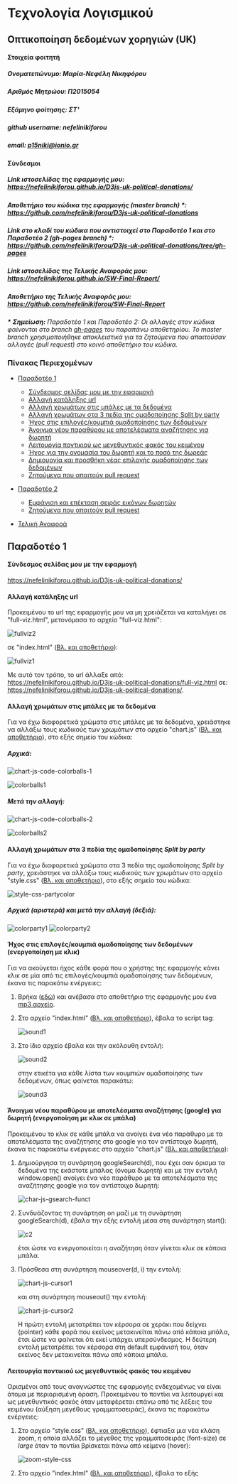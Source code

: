 # Τεχνολογία Λογισμικού
## Οπτικοποίηση δεδομένων χορηγιών (UK)

#### Στοιχεία φοιτητή
##### Ονοματεπώνυμο: Μαρία-Νεφέλη Νικηφόρου
##### Αριθμός Μητρώου: Π2015054
##### Εξάμηνο φοίτησης: ΣΤ'
##### github username: nefelinikiforou
##### email: p15niki@ionio.gr

#### Σύνδεσμοι
##### Link ιστοσελίδας της εφαρμογής μου: https://nefelinikiforou.github.io/D3js-uk-political-donations/
##### Αποθετήριο του κώδικα της εφαρμογής (master branch) \*: https://github.com/nefelinikiforou/D3js-uk-political-donations
##### Link στο κλαδί του κώδικα που αντιστοιχεί στο Παραδοτέο 1 και στο Παραδοτέο 2 (gh-pages branch) \*: https://github.com/nefelinikiforou/D3js-uk-political-donations/tree/gh-pages
##### Link ιστοσελίδας της Τελικής Αναφοράς μου: https://nefelinikiforou.github.io/SW-Final-Report/
##### Αποθετήριο της Τελικής Αναφοράς μου: https://github.com/nefelinikiforou/SW-Final-Report
***\*** **Σημείωση\:** Παραδοτέο 1 και Παραδοτέο 2: Οι αλλαγές στον κώδικα φαίνονται στο branch [gh-pages](https://github.com/nefelinikiforou/D3js-uk-political-donations/tree/gh-pages) του παραπάνω αποθετηρίου. Το master branch χρησιμοποιήθηκε αποκλειστικά για τα ζητούμενα που απαιτούσαν αλλαγές (pull request) στο κοινό αποθετήριο του κώδικα.*

### Πίνακας Περιεχομένων
  * [Παραδοτέο 1](https://github.com/nefelinikiforou/sw/blob/2015054/projects/2015054/README.md#%CE%A0%CE%B1%CF%81%CE%B1%CE%B4%CE%BF%CF%84%CE%AD%CE%BF-1)
    * [Σύνδεσμος σελίδας μου με την εφαρμογή](https://github.com/nefelinikiforou/sw/blob/2015054/projects/2015054/README.md#%CE%A3%CF%8D%CE%BD%CE%B4%CE%B5%CF%83%CE%BC%CE%BF%CF%82-%CF%83%CE%B5%CE%BB%CE%AF%CE%B4%CE%B1%CF%82-%CE%BC%CE%BF%CF%85-%CE%BC%CE%B5-%CF%84%CE%B7%CE%BD-%CE%B5%CF%86%CE%B1%CF%81%CE%BC%CE%BF%CE%B3%CE%AE)
    * [Αλλαγή κατάληξης url](https://github.com/nefelinikiforou/sw/blob/2015054/projects/2015054/README.md#%CE%91%CE%BB%CE%BB%CE%B1%CE%B3%CE%AE-%CE%BA%CE%B1%CF%84%CE%AC%CE%BB%CE%B7%CE%BE%CE%B7%CF%82-url)
    * [Αλλαγή χρωμάτων στις μπάλες με τα δεδομένα](https://github.com/nefelinikiforou/sw/blob/2015054/projects/2015054/README.md#%CE%91%CE%BB%CE%BB%CE%B1%CE%B3%CE%AE-%CF%87%CF%81%CF%89%CE%BC%CE%AC%CF%84%CF%89%CE%BD-%CF%83%CF%84%CE%B9%CF%82-%CE%BC%CF%80%CE%AC%CE%BB%CE%B5%CF%82-%CE%BC%CE%B5-%CF%84%CE%B1-%CE%B4%CE%B5%CE%B4%CE%BF%CE%BC%CE%AD%CE%BD%CE%B1)
    * [Αλλαγή χρωμάτων στα 3 πεδία της ομαδοποίησης Split by party](https://github.com/nefelinikiforou/sw/blob/2015054/projects/2015054/README.md#%CE%91%CE%BB%CE%BB%CE%B1%CE%B3%CE%AE-%CF%87%CF%81%CF%89%CE%BC%CE%AC%CF%84%CF%89%CE%BD-%CF%83%CF%84%CE%B1-3-%CF%80%CE%B5%CE%B4%CE%AF%CE%B1-%CF%84%CE%B7%CF%82-%CE%BF%CE%BC%CE%B1%CE%B4%CE%BF%CF%80%CE%BF%CE%AF%CE%B7%CF%83%CE%B7%CF%82-split-by-party)
    * [Ήχος στις επιλογές/κουμπιά ομαδοποίησης των δεδομένων](https://github.com/nefelinikiforou/sw/blob/2015054/projects/2015054/README.md#%CE%89%CF%87%CE%BF%CF%82-%CF%83%CF%84%CE%B9%CF%82-%CE%B5%CF%80%CE%B9%CE%BB%CE%BF%CE%B3%CE%AD%CF%82%CE%BA%CE%BF%CF%85%CE%BC%CF%80%CE%B9%CE%AC-%CE%BF%CE%BC%CE%B1%CE%B4%CE%BF%CF%80%CE%BF%CE%AF%CE%B7%CF%83%CE%B7%CF%82-%CF%84%CF%89%CE%BD-%CE%B4%CE%B5%CE%B4%CE%BF%CE%BC%CE%AD%CE%BD%CF%89%CE%BD-%CE%B5%CE%BD%CE%B5%CF%81%CE%B3%CE%BF%CF%80%CE%BF%CE%AF%CE%B7%CF%83%CE%B7-%CE%BC%CE%B5-%CE%BA%CE%BB%CE%B9%CE%BA)
    * [Άνοιγμα νέου παραθύρου με αποτελέσματα αναζήτησης για δωρητή](https://github.com/nefelinikiforou/sw/blob/2015054/projects/2015054/README.md#%CE%86%CE%BD%CE%BF%CE%B9%CE%B3%CE%BC%CE%B1-%CE%BD%CE%AD%CE%BF%CF%85-%CF%80%CE%B1%CF%81%CE%B1%CE%B8%CF%8D%CF%81%CE%BF%CF%85-%CE%BC%CE%B5-%CE%B1%CF%80%CE%BF%CF%84%CE%B5%CE%BB%CE%AD%CF%83%CE%BC%CE%B1%CF%84%CE%B1-%CE%B1%CE%BD%CE%B1%CE%B6%CE%AE%CF%84%CE%B7%CF%83%CE%B7%CF%82-google-%CE%B3%CE%B9%CE%B1-%CE%B4%CF%89%CF%81%CE%B7%CF%84%CE%AE-%CE%B5%CE%BD%CE%B5%CF%81%CE%B3%CE%BF%CF%80%CE%BF%CE%AF%CE%B7%CF%83%CE%B7-%CE%BC%CE%B5-%CE%BA%CE%BB%CE%B9%CE%BA-%CF%83%CE%B5-%CE%BC%CF%80%CE%AC%CE%BB%CE%B1)
    * [Λειτουργία ποντικιού ως μεγεθυντικός φακός του κειμένου](https://github.com/nefelinikiforou/sw/blob/2015054/projects/2015054/README.md#%CE%9B%CE%B5%CE%B9%CF%84%CE%BF%CF%85%CF%81%CE%B3%CE%AF%CE%B1-%CF%80%CE%BF%CE%BD%CF%84%CE%B9%CE%BA%CE%B9%CE%BF%CF%8D-%CF%89%CF%82-%CE%BC%CE%B5%CE%B3%CE%B5%CE%B8%CF%85%CE%BD%CF%84%CE%B9%CE%BA%CF%8C%CF%82-%CF%86%CE%B1%CE%BA%CF%8C%CF%82-%CF%84%CE%BF%CF%85-%CE%BA%CE%B5%CE%B9%CE%BC%CE%AD%CE%BD%CE%BF%CF%85)
    * [Ήχος για την ονομασία του δωρητή και το ποσό της δωρεάς](https://github.com/nefelinikiforou/sw/blob/2015054/projects/2015054/README.md#%CE%89%CF%87%CE%BF%CF%82-%CE%B3%CE%B9%CE%B1-%CF%84%CE%B7%CE%BD-%CE%BF%CE%BD%CE%BF%CE%BC%CE%B1%CF%83%CE%AF%CE%B1-%CF%84%CE%BF%CF%85-%CE%B4%CF%89%CF%81%CE%B7%CF%84%CE%AE-%CE%BA%CE%B1%CE%B9-%CF%84%CE%BF-%CF%80%CE%BF%CF%83%CF%8C-%CF%84%CE%B7%CF%82-%CE%B4%CF%89%CF%81%CE%B5%CE%AC%CF%82-%CE%B5%CE%BD%CE%B5%CF%81%CE%B3%CE%BF%CF%80%CE%BF%CE%AF%CE%B7%CF%83%CE%B7-%CF%8C%CF%84%CE%B1%CE%BD-%CF%84%CE%BF-%CF%80%CE%BF%CE%BD%CF%84%CE%AF%CE%BA%CE%B9-%CE%B2%CF%81%CE%AF%CF%83%CE%BA%CE%B5%CF%84%CE%B1%CE%B9-%CE%BC%CE%AD%CF%83%CE%B1-%CF%83%CE%B5-%CE%BA%CF%8D%CE%BA%CE%BB%CE%BF-%CE%B4%CF%89%CF%81%CE%B7%CF%84%CE%AE)
    * [Δημιουργία και προσθήκη νέας επιλογής ομαδοποίησης των δεδομένων](https://github.com/nefelinikiforou/sw/blob/2015054/projects/2015054/README.md#%CE%94%CE%B7%CE%BC%CE%B9%CE%BF%CF%85%CF%81%CE%B3%CE%AF%CE%B1-%CE%BA%CE%B1%CE%B9-%CF%80%CF%81%CE%BF%CF%83%CE%B8%CE%AE%CE%BA%CE%B7-%CE%BD%CE%AD%CE%B1%CF%82-%CE%B5%CF%80%CE%B9%CE%BB%CE%BF%CE%B3%CE%AE%CF%82-%CE%BF%CE%BC%CE%B1%CE%B4%CE%BF%CF%80%CE%BF%CE%AF%CE%B7%CF%83%CE%B7%CF%82-%CF%84%CF%89%CE%BD-%CE%B4%CE%B5%CE%B4%CE%BF%CE%BC%CE%AD%CE%BD%CF%89%CE%BD-split-by-the-amount-of-the-donation)
    * [Ζητούμενα που απαιτούν pull request](https://github.com/nefelinikiforou/sw/blob/2015054/projects/2015054/README.md#%CE%96%CE%B7%CF%84%CE%BF%CF%8D%CE%BC%CE%B5%CE%BD%CE%B1-%CF%80%CE%BF%CF%85-%CE%B1%CF%80%CE%B1%CE%B9%CF%84%CE%BF%CF%8D%CE%BD-pull-request)
    
  * [Παραδοτέο 2](https://github.com/nefelinikiforou/sw/blob/2015054/projects/2015054/README.md#%CE%A0%CE%B1%CF%81%CE%B1%CE%B4%CE%BF%CF%84%CE%AD%CE%BF-2)
    * [Εμφάνιση και επέκταση σειράς εικόνων δωρητών](https://github.com/nefelinikiforou/sw/blob/2015054/projects/2015054/README.md#%CE%95%CE%BC%CF%86%CE%AC%CE%BD%CE%B9%CF%83%CE%B7-%CE%BA%CE%B1%CE%B9-%CE%B5%CF%80%CE%AD%CE%BA%CF%84%CE%B1%CF%83%CE%B7-%CF%83%CE%B5%CE%B9%CF%81%CE%AC%CF%82-%CE%B5%CE%B9%CE%BA%CF%8C%CE%BD%CF%89%CE%BD-%CE%B4%CF%89%CF%81%CE%B7%CF%84%CF%8E%CE%BD-%CE%B5%CE%BD%CE%B5%CF%81%CE%B3%CE%BF%CF%80%CE%BF%CE%AF%CE%B7%CF%83%CE%B7-%CF%8C%CF%84%CE%B1%CE%BD-%CF%84%CE%BF-%CF%80%CE%BF%CE%BD%CF%84%CE%AF%CE%BA%CE%B9-%CE%B2%CF%81%CE%AF%CF%83%CE%BA%CE%B5%CF%84%CE%B1%CE%B9-%CE%BC%CE%AD%CF%83%CE%B1-%CF%83%CE%B5-%CE%BA%CF%8D%CE%BA%CE%BB%CE%BF-%CE%B4%CF%89%CF%81%CE%B7%CF%84%CE%AE)
    * [Ζητούμενα που απαιτούν pull request](https://github.com/nefelinikiforou/sw/blob/2015054/projects/2015054/README.md#%CE%96%CE%B7%CF%84%CE%BF%CF%8D%CE%BC%CE%B5%CE%BD%CE%B1-%CF%80%CE%BF%CF%85-%CE%B1%CF%80%CE%B1%CE%B9%CF%84%CE%BF%CF%8D%CE%BD-pull-request-1)
  * [Τελική Αναφορά](https://github.com/nefelinikiforou/sw/blob/2015054/projects/2015054/README.md#%CE%A4%CE%B5%CE%BB%CE%B9%CE%BA%CE%AE-%CE%91%CE%BD%CE%B1%CF%86%CE%BF%CF%81%CE%AC)

## Παραδοτέο 1

#### Σύνδεσμος σελίδας μου με την εφαρμογή
https://nefelinikiforou.github.io/D3js-uk-political-donations/

#### Αλλαγή κατάληξης url
Προκειμένου το url της εφαρμογής μου να μη χρειάζεται να καταλήγει σε "full-viz.html", μετονόμασα το αρχείο "full-viz.html":

![fullviz2](https://user-images.githubusercontent.com/22655733/36723307-8dd50c64-1bb8-11e8-81be-2b093a111543.JPG)

σε "index.html" ([Βλ. και αποθετήριο](https://github.com/nefelinikiforou/D3js-uk-political-donations/blob/gh-pages/index.html)):

![fullviz1](https://user-images.githubusercontent.com/22655733/36723280-7ea7b0fc-1bb8-11e8-9414-16dc95f95774.JPG)

Με αυτό τον τρόπο, το url άλλαξε από: https://nefelinikiforou.github.io/D3js-uk-political-donations/full-viz.html
σε: https://nefelinikiforou.github.io/D3js-uk-political-donations/.

#### Αλλαγή χρωμάτων στις μπάλες με τα δεδομένα
Για να έχω διαφορετικά χρώματα στις μπάλες με τα δεδομένα, χρειάστηκε να αλλάξω τους κωδικούς των χρωμάτων στο αρχείο "chart.js" ([Βλ. και αποθετήριο](https://github.com/nefelinikiforou/D3js-uk-political-donations/blob/gh-pages/chart.js)), στο εξής σημείο του κώδικα:

##### Αρχικά:

![chart-js-code-colorballs-1](https://user-images.githubusercontent.com/22655733/36741172-1a9c1938-1bed-11e8-9526-4df6701d8d4e.JPG)

![colorballs1](https://user-images.githubusercontent.com/22655733/36741378-99a373f2-1bed-11e8-8171-3681b75f99b2.JPG)

##### Μετά την αλλαγή:

![chart-js-code-colorballs-2](https://user-images.githubusercontent.com/22655733/36741327-78a919f4-1bed-11e8-9f2f-c8c84a9d3dbf.JPG)

![colorballs2](https://user-images.githubusercontent.com/22655733/36741492-ef804f0c-1bed-11e8-9fa9-08f6e26dc549.JPG)

#### Αλλαγή χρωμάτων στα 3 πεδία της ομαδοποίησης *Split by party*
Για να έχω διαφορετικά χρώματα στα 3 πεδία της ομαδοποίησης *Split by party*, χρειάστηκε να αλλάξω τους κωδικούς των χρωμάτων στο αρχείο "style.css" ([Βλ. και αποθετήριο](https://github.com/nefelinikiforou/D3js-uk-political-donations/blob/gh-pages/style.css)), στο εξής σημείο του κώδικα:

![style-css-partycolor](https://user-images.githubusercontent.com/22655733/36935875-e8e46b86-1f05-11e8-9eb3-d2e91447b430.JPG)

##### Αρχικά (αριστερά) και μετά την αλλαγή (δεξιά):

![colorparty1](https://user-images.githubusercontent.com/22655733/36935907-79041ec8-1f06-11e8-8e61-451003c04f8f.JPG)
![colorparty2](https://user-images.githubusercontent.com/22655733/36935922-bcb6dbe2-1f06-11e8-9c1f-cbc67d4577f1.JPG)

#### Ήχος στις επιλογές/κουμπιά ομαδοποίησης των δεδομένων (ενεργοποίηση με κλικ)
Για να ακούγεται ήχος κάθε φορά που ο χρήστης της εφαρμογής κάνει κλικ σε μία από τις επιλογές/κουμπιά ομαδοποίησης των δεδομένων, έκανα τις παρακάτω ενέργειες:
1. Βρήκα ([εδώ](http://soundbible.com/)) και ανέβασα στο αποθετήριο της εφαρμογής μου ένα [mp3 αρχείο](https://github.com/nefelinikiforou/D3js-uk-political-donations/blob/gh-pages/Stapler-SoundBible.com-374581609.mp3).
2. Στο αρχείο "index.html" ([Βλ. και αποθετήριο](https://github.com/nefelinikiforou/D3js-uk-political-donations/blob/gh-pages/index.html)), έβαλα το script tag:

      ![sound1](https://user-images.githubusercontent.com/22655733/36936649-aeacefaa-1f10-11e8-9238-f31781456b76.JPG)
3. Στο ίδιο αρχείο έβαλα και την ακόλουθη εντολή:

      ![sound2](https://user-images.githubusercontent.com/22655733/36936729-acbc9b90-1f11-11e8-9a4b-022613a8d783.JPG)
   
   στην ετικέτα <a></a> για κάθε λίστα των κουμπιών ομαδοποίησης των δεδομένων, όπως φαίνεται παρακάτω:
   
      ![sound3](https://user-images.githubusercontent.com/22655733/36936799-73156c0e-1f12-11e8-95e5-7b5429fdd520.JPG)

####  Άνοιγμα νέου παραθύρου με αποτελέσματα αναζήτησης (google) για δωρητή (ενεργοποίηση με κλικ σε μπάλα)
Προκειμένου το κλικ σε κάθε μπάλα να ανοίγει ένα νέο παράθυρο με τα αποτελέσματα της αναζήτησης στο google για τον αντίστοιχο δωρητή, έκανα τις παρακάτω ενέργειες στο αρχείο "chart.js" ([Βλ. και αποθετήριο](https://github.com/nefelinikiforou/D3js-uk-political-donations/blob/gh-pages/chart.js)):
1. Δημιούργησα τη συνάρτηση googleSearch(d), που έχει σαν όρισμα τα δεδομένα της εκάστοτε μπάλας (όνομα δωρητή) και με την εντολή window.open() ανοίγει ένα νέο παράθυρο με τα αποτελέσματα της αναζήτησης google για τον αντίστοιχο δωρητή:
   
   ![char-js-gsearch-funct](https://user-images.githubusercontent.com/22655733/37045497-c0958956-216e-11e8-9eed-ae070741eb7c.JPG)
2. Συνδυάζοντας τη συνάρτηση on μαζί με τη συνάρτηση googleSearch(d), έβαλα την εξής εντολή μέσα στη συνάρτηση start():

   ![c2](https://user-images.githubusercontent.com/22655733/37046876-0d447e6c-2172-11e8-950a-6b5bebe4f353.JPG)
   
   έτσι ώστε να ενεργοποιείται η αναζήτηση όταν γίνεται κλικ σε κάποια μπάλα.
3. Πρόσθεσα στη συνάρτηση mouseover(d, i) την εντολή:

   ![chart-js-cursor1](https://user-images.githubusercontent.com/22655733/37048053-6a7dadbc-2175-11e8-8f09-60aba3ab418d.JPG)
     
      και στη συνάρτηση mouseout() την εντολή:
      
   ![chart-js-cursor2](https://user-images.githubusercontent.com/22655733/37048165-ba8c7978-2175-11e8-81e6-38965b221d98.JPG)

   Η πρώτη εντολή μετατρέπει τον κέρσορα σε χεράκι που δείχνει (pointer) κάθε φορά που εκείνος μετακινείται πάνω από κάποια μπάλα, έτσι ώστε να φαίνεται ότι εκεί υπάρχει υπερσύνδεσμος. Η δεύτερη εντολή μετατρέπει τον κέρσορα στη default εμφάνισή του, όταν εκείνος δεν μετακινείται πάνω από κάποια μπάλα.

#### Λειτουργία ποντικιού ως μεγεθυντικός φακός του κειμένου
Ορισμένοι από τους αναγνώστες της εφαρμογής ενδεχομένως να είναι άτομα με περιορισμένη όραση. Προκειμένου το ποντίκι να λειτουργεί και ως μεγεθυντικός φακός όταν μεταφέρεται επάνω από τις λέξεις του κειμένου (αύξηση μεγέθους γραμματοσειράς), έκανα τις παρακάτω ενέργειες:
1. Στο αρχείο "style.css" ([Βλ. και αποθετήριο](https://github.com/nefelinikiforou/D3js-uk-political-donations/blob/gh-pages/style.css)), έφτιαξα μια νέα κλάση zoom, η οποία αλλάζει το μέγεθος της γραμματοσειράς (font-size) σε *large* όταν το ποντίκι βρίσκεται πάνω από κείμενο (hover):

   ![zoom-style-css](https://user-images.githubusercontent.com/22655733/37148163-1c413cdc-22d2-11e8-8218-d85951c06dbc.JPG)
2. Στο αρχείο "index.html" ([Βλ. και αποθετήριο](https://github.com/nefelinikiforou/D3js-uk-political-donations/blob/gh-pages/index.html)), έβαλα το εξής <script>:

   ![zoom-index-html](https://user-images.githubusercontent.com/22655733/37148864-97e63566-22d4-11e8-95d8-fedcfcad942c.JPG)

   Οι εντολές αυτές εντοπίζουν όλες τις ετικέτες (p, h4, h5, nav) στις οποίες θέλουμε να γίνεται η μεγέθυνση κειμένου και προσθέτουν σε αυτές την κλάση zoom. Η μεγέθυνση γίνεται ταυτόχρονα σε όλα τα κουμπιά, ανεξάρτητα από το πάνω σε ποιο ακριβώς από αυτά βρίσκεται το ποντίκι, καθώς θεώρησα ότι ο χρήστης θα θέλει να βλέπει καθαρά το σύνολο των δυνατών επιλογών (κουμπιά) που έχει, ώστε να βρίσκει άμεσα αυτό που θέλει. Επέλεξα να μη γίνεται zoom στις ετικέτες h1, h2 και h3, καθώς το κείμενό τους έχει ήδη αρκετά μεγάλο μέγεθος γραμματοσειράς και είναι bold (Βλ. και σχόλια).   
3. Στο ίδιο αρχείο ("index.html"), πρόσθεσα ετικέτες < p > στα 25k, 50k, 100k, 500k, 1m (value scale), ώστε να μεγεθύνονται, καθώς έχουν αρκετά μικρό μέγεθος γραμματοσειράς και αχνό χρώμα:
      
   ![zoom2-index-html](https://user-images.githubusercontent.com/22655733/37149171-bb396df2-22d5-11e8-928f-17b447482836.JPG)

#### Ήχος για την ονομασία του δωρητή και το ποσό της δωρεάς (ενεργοποίηση όταν το ποντίκι βρίσκεται μέσα σε κύκλο δωρητή)
Ορισμένοι από τους αναγνώστες της εφαρμογής ενδεχομένως να είναι άτομα με περιορισμένη όραση. Για να ακούγεται η ονομασία του δωρητή και το ποσό της δωρεάς του όταν το ποντίκι βρίσκεται μέσα στον κύκλο κάποιου δωρητή, έκανα τις παρακάτω ενέργειες:
1. Στο τέλος του αρχείου "index.html" ([Βλ. και αποθετήριο](https://github.com/nefelinikiforou/D3js-uk-political-donations/blob/gh-pages/index.html)), δήλωσα την εξωτερική βιβλιοθήκη [responsiveVoice](https://responsivevoice.org/api/) ως εξής:

   ![voice-link-index-html](https://user-images.githubusercontent.com/22655733/37205214-97be952e-239c-11e8-9633-cfa2e5dd4edf.JPG)
2. Στο αρχείο "chart.js" ([Βλ. και αποθετήριο](https://github.com/nefelinikiforou/D3js-uk-political-donations/blob/gh-pages/chart.js)), πρόσθεσα στη συνάρτηση mouseover(d, i) την εντολή:

   ![voice1-chart-js](https://user-images.githubusercontent.com/22655733/37206273-a843df7c-23a0-11e8-85dc-39ef3c7caf9a.JPG)
   
   Με την εντολή αυτή, ακούγονται οι πληροφορίες του δωρητή για όσο το ποντίκι βρίσκεται εντός του κύκλου του.
3. Στο ίδιο αρχείο ("chart.js"), πρόσθεσα στη συνάρτηση mouseout() την εντολή:

   ![voice2-chart-js](https://user-images.githubusercontent.com/22655733/37206301-c329bf64-23a0-11e8-8324-0d1bcd12df36.JPG)

   ώστε να σταματούν να ακούγονται οι πληροφορίες του δωρητή όταν το ποντίκι δε θα βρίσκεται πλέον μέσα στον κύκλο.

#### Δημιουργία και προσθήκη νέας επιλογής ομαδοποίησης των δεδομένων (Split by the amount of the donation)
Προκειμένου να δημιουργήσω και να προσθέσω μία ακόμα επιλογή ομαδοποίησης των δεδομένων (διαχωρισμός ανάλογα με το ποσό της δωρεάς), έκανα τις παρακάτω ενέργειες:
1. Στο αρχείο "index.html" ([Βλ. και αποθετήριο](https://github.com/nefelinikiforou/D3js-uk-political-donations/blob/gh-pages/index.html)): 
  * Δημιούργησα το νέο κουμπί (Split by the amount of the donation) κάτω από τα προηγούμενα κουμπιά της λίστας:
      ```
      <li><a href="#" onclick="sound.play()" role="button" class="pure-button switch" id="group-by-donation-amount">Split by the amount of the donation</a></li>
      ```
  * Πρόσθεσα το &lt;div id="view-donation-amount"&gt; κάτω από τα υπόλοιπα &lt;div&gt; ομαδοποίησης:

      ![new-div-index-html](https://user-images.githubusercontent.com/22655733/37247732-86326b82-24c8-11e8-957b-01a014dc99ba.JPG)
2. Στο αρχείο "chart.js" ([Βλ. και αποθετήριο](https://github.com/nefelinikiforou/D3js-uk-political-donations/blob/gh-pages/chart.js)):
  * Πρόσθεσα στη συνάρτηση transition() μία επιπλέον μετάβαση, η οποία (ενεργοποίηση με κλικ στο κουμπί "Split by the amount of the donation"), φέρνει στο προσκήνιο (fadeIn) το #view-donation-amount (Βλ. και "index.html"), "κρύβει" (fadeOut) όλα τα υπόλοιπα # και επιστρέφει τη συνάρτηση amountsGroup():

      ![new-transition-chart-js](https://user-images.githubusercontent.com/22655733/37259189-d7ed4ee2-258b-11e8-8d62-d007e0942d97.JPG)
   
    Τέλος, έβαλα την εξής εντολή:```$("#view-donation-amount").fadeOut(250);``` σε όλες τις υπόλοιπες μεταβάσεις της transition().
  * Έφτιαξα τη συνάρτηση amountsGroup() έχοντας ως πρότυπο τις υπόλοιπες συναρτήσεις (total(), partyGroup(), donorType(), fundsType()):

      ![func-amounts-group-chart-js](https://user-images.githubusercontent.com/22655733/37259371-f4862874-258d-11e8-8b32-4a4477ac2774.JPG)
   
    Με την εντολή: ```.on("tick", amounts)``` καλείται η συνάρτηση amounts().
  * Έφτιαξα τη συνάρτηση amounts() έχοντας ως πρότυπο τις υπόλοιπες συναρτήσεις (all(), parties(), entities(), types()):

      ![func-amounts-chart-js](https://user-images.githubusercontent.com/22655733/37259414-ab821d58-258e-11e8-9b9c-e7eff6161547.JPG)
  * Δημιούργησα τη συνάρτηση moveToAmounts(alpha), προκειμένου να μετακινηθούν οι κόμβοι στις κατάλληλες θέσεις. Ουσιαστικά, επιλέγεται ένα σταθερό κέντρο για τη θέση Y των κόμβων και, με βάση το value του κάθε κόμβου (το ποσό της δωρεάς), ορίζεται το X σε μία τιμή που αντιστοιχεί στις 6 επιλεγμένες τιμές (Donations over £1m, Donations over £500k, Donations over £100k, Donations over £50k, Donations over £25k, Donations under £25k):

      ![func-movetoamounts-chart-js](https://user-images.githubusercontent.com/22655733/37288197-4f23312e-260f-11e8-84b4-2850a0c94d0e.JPG)
3. Στο αρχείο "style.css" ([Βλ. και αποθετήριο](https://github.com/nefelinikiforou/D3js-uk-political-donations/blob/gh-pages/style.css)):
  * Επέλεξα να μην εμφανίζονται αρχικά στη σελίδα τα στοιχεία της ```#view-donation-amount```:
  
      ![disappear-view-style-css](https://user-images.githubusercontent.com/22655733/37288507-26379da8-2610-11e8-8430-66c8deea4d6a.JPG)
  * Όρισα τις θέσεις εμφάνισης του τίτλου "Split by the amount of the donation" και των 6 τίτλων των ποσών (Donations over £1m, Donations over £500k, Donations over £100k, Donations over £50k, Donations over £25k, Donations under £25k):
   
      ![labels-style-css-1](https://user-images.githubusercontent.com/22655733/37288301-90a7795c-260f-11e8-9252-cd7175be46ef.JPG)
   
      ![labels-style-css-2](https://user-images.githubusercontent.com/22655733/37288330-aa8320a6-260f-11e8-9b38-e9925255bdb5.JPG)

Για την εύρεση των κατάλληλων pixel, χρησιμοποίησα την επέκταση του Google Chrome, *Page Ruler*:

![pageruler](https://user-images.githubusercontent.com/22655733/37301526-77e6b776-2631-11e8-9680-2884296f53d8.JPG)

#### Ζητούμενα που απαιτούν pull request
1. Δημιούργησα το [αρχείο .csv](https://github.com/ioniodi/D3js-uk-political-donations/blob/master/participants/2015054.csv) με τα στοιχεία μου.
2. Πρόσθεσα τις εξής 5 εικόνες δωρητών στο φάκελο [photos](https://github.com/ioniodi/D3js-uk-political-donations/tree/master/photos): 
  * Bell Pottinger Group (685)
  * Betterworld (785)
  * HCA International (713)
  * Independent Print (808)
  * Seamark (705)
  
## Παραδοτέο 2

#### Εμφάνιση και επέκταση σειράς εικόνων δωρητών (ενεργοποίηση όταν το ποντίκι βρίσκεται μέσα σε κύκλο δωρητή)
Προκειμένου όταν το ποντίκι εισέρχεται σε έναν από τους κύκλους του γραφήματος να εμφανίζεται (και να επεκτείνεται δυναμικά) σε μια ορισμένη περιοχή της ιστοσελίδας του γραφήματος η σειρά των εικόνων με τους δωρητές πάνω από τους οποίους έχει περάσει ο δείκτης του ποντικιού του χρήστη, τροποποίησα τον κώδικα της εφαρμογής μου ως εξής:

1. Στο αρχείο "index.html" ([Βλ. και αποθετήριο](https://github.com/nefelinikiforou/D3js-uk-political-donations/blob/gh-pages/index.html)), πρόσθεσα ένα νέο &lt;div&gt; tag για τη δημιουργία μιας περιοχής για τις εικόνες των δωρητών, πάνω από τους κύκλους των οποίων έχει περάσει ο δείκτης του ποντικιού του χρήστη:

   ![img_sidebar_html](https://user-images.githubusercontent.com/22655733/39702847-c625c900-520e-11e8-8de7-1d0c9c5b3cd7.JPG)
2. Στο αρχείο "style.css" ([Βλ. και αποθετήριο](https://github.com/nefelinikiforou/D3js-uk-political-donations/blob/gh-pages/style.css)), πρόσθεσα το εξής πλαίσιο:

   ![img_sidebar_css](https://user-images.githubusercontent.com/22655733/39702982-4a2baba2-520f-11e8-8c0f-621786d98512.JPG)
   
   για να ορίσω το μέγεθος (ύψος: 42 pixels, καθώς οι εικόνες των δωρητών έχουν διαστάσεις 42x42) της περιοχής για τις εικόνες των δωρητών που έχουν προσπελαστεί, καθώς και την τοποθεσία της στην ιστοσελίδα. Με τη βοήθεια της επέκτασης του Google Chrome, *Page Ruler*, εντόπισα τα pixel για τη θέση του πλαισίου στην ιστοσελίδα:
   
   ![pixels_sidebar](https://user-images.githubusercontent.com/22655733/39742854-b438c1ae-52a7-11e8-90b0-5778f4cd379e.JPG)
   
   Χρωμάτισα το πλαίσιο προσωρινά (```background-color: light-blue;```), ώστε να ελέγχω ότι οι εικόνες τοποθετούνται σωστά:
   
   ![sidebar_1st_attempt](https://user-images.githubusercontent.com/22655733/39743105-9027a1da-52a8-11e8-8f98-ebd1602496bd.JPG)
3. Στο αρχείο "chart.js" ([Βλ. και αποθετήριο](https://github.com/nefelinikiforou/D3js-uk-political-donations/blob/gh-pages/chart.js)):
  * Όρισα μία νέα global μεταβλητή (κενό array) για να μετράω πόσες φορές έχει προσπελαστεί και εμφανιστεί η εικόνα κάθε δωρητή στο πλαίσιο, έτσι ώστε να αποφύγω την πολλαπλή εμφάνιση των ίδιων εικόνων (όταν το ποντίκι ξαναπερνάει πάνω από τον ίδιο κύκλο δωρητή):
  
      ![img_sidebar_js1](https://user-images.githubusercontent.com/22655733/39716346-c7901d84-5238-11e8-8728-79b07cc61c29.JPG)
  * Πρόσθεσα στη συνάρτηση mouseover(d,i) το εξής:

      ![img_sidebar_js2](https://user-images.githubusercontent.com/22655733/39721439-4318e882-5248-11e8-8a2c-64f460b39af2.JPG)
      
    Με τον έλεγχο της επιστρεφόμενης τιμής της συνάρτησης dlist.indexOf(donor) να μην είναι μεγαλύτερη από -1, εξασφαλίζεται ότι θα εμφανιστούν στο πλαίσιο μόνο οι εικόνες των δωρητών που δεν έχουν ξαναεμφανιστεί. Επιπλέον, θέτω τις διαστάσεις όλων των εικόνων στα 42x42 pixels (```element.setAttribute("height", "42"); element.setAttribute("width", "42");```), προκειμένου να εμφανίζονται ομοιόμορφες. Με κάθε νέα εικόνα δωρητή, η σειρά των εικόνων επεκτείνεται δυναμικά (```document.getElementById("images-sidebar").appendChild(element); dlist.push(donor);```)
    
4. Στο αρχείο "style.css" ([Βλ. και αποθετήριο](https://github.com/nefelinikiforou/D3js-uk-political-donations/blob/gh-pages/style.css)), αφαιρώ το περιττό background color του πλαισίου:

   ![img_sidebar_css2](https://user-images.githubusercontent.com/22655733/39724828-820cd030-5252-11e8-94e0-e13b67d8af81.JPG)
   
##### Τελικό αποτέλεσμα:

![final](https://user-images.githubusercontent.com/22655733/39743172-c33be73e-52a8-11e8-8273-f9c5c51c0976.JPG)
      
#### Ζητούμενα που απαιτούν pull request
Προκειμένου να εμφανίζονται τα στοιχεία μου (github username & picture) με κάποια κίνηση στην [ιστοσελίδα](https://ioniodi.github.io/D3js-uk-political-donations/participants/) με τους φοιτητές της άσκησης, έκανα τις παρακάτω ενέργειες:

1. Δήλωσα στο [Issue του Παραδοτέου 2](https://github.com/ioniodi/D3js-uk-political-donations/issues/17) τη δέσμευση της θέσης "Position #014" στον [κώδικα](https://github.com/ioniodi/D3js-uk-political-donations/blob/master/participants/index.html) της ιστοσελίδας:

   ![issue](https://user-images.githubusercontent.com/22655733/39665515-5093f156-509e-11e8-9f47-85944c20c592.JPG)

2. Στο [API του Github](https://api.github.com/users/nefelinikiforou) βρήκα όλες τις πληροφορίες μου σαν χρήστης του Github και, συγκεκριμένα, το url για το avatar μου, το οποίο χρειάζεται ώστε να εμφανίζεται η εικόνα προφίλ μου:

   ![avatar](https://user-images.githubusercontent.com/22655733/39664939-77eeff5c-5094-11e8-8454-dd4436301b35.JPG)

   ![avatar_img](https://user-images.githubusercontent.com/22655733/39664956-c8123bac-5094-11e8-9b5c-7f3486862909.JPG)

3. Στο φάκελο [participants](https://github.com/ioniodi/D3js-uk-political-donations/tree/master/participants) μετέτρεψα το αρχείο [index.html](https://github.com/ioniodi/D3js-uk-political-donations/blob/master/participants/index.html) στη θέση που είχα δεσμεύσει (Position #014), αρχικά ορίζοντας το url για το avatar μου και το username μου και, έπειτα, xρησιμοποιώντας τη [βιβλιοθήκη](https://cdnjs.cloudflare.com/ajax/libs/animejs/2.0.2/anime.min.js) (την οποία εμπεριείχε ήδη το αρχείο) και μετατρέποντας κατάλληλα τον open source [κώδικα](http://tobiasahlin.com/moving-letters/#7) για text animation που βρήκα, ως εξής:

   ![avatar_index_hml_1](https://user-images.githubusercontent.com/22655733/39665012-641b37d8-5095-11e8-8d0e-de162231f886.JPG)

   ![avatar_index_html_2](https://user-images.githubusercontent.com/22655733/39665018-821f5606-5095-11e8-84b0-1143e6fb022e.JPG)

   ![avatar_index_html_3](https://user-images.githubusercontent.com/22655733/39665022-911b8d3c-5095-11e8-93ab-ef605e574eca.JPG)

   
   Με αποτέλεσμα:

   ![anim-pict](https://user-images.githubusercontent.com/22655733/39665455-45b08e1c-509d-11e8-9620-18162508a4c8.JPG)
(Βλ. και [ιστοσελίδα](https://ioniodi.github.io/D3js-uk-political-donations/participants/))

Επιπλέον, ενημέρωσα το [αρχείο .csv](https://github.com/ioniodi/D3js-uk-political-donations/blob/master/participants/2015054.csv) με τα στοιχεία μου προσθέτοντας το δεύτερο παραδοτέο.

## Τελική Αναφορά
Για την Τελική Αναφορά δημιούργησα ξεχωριστό [αποθετήριο](https://github.com/nefelinikiforou/SW-Final-Report) και την έφτιαξα σε μορφή github-pages με ξεχωριστό [link](https://nefelinikiforou.github.io/SW-Final-Report/).
